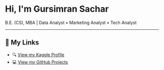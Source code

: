 # Hi, I'm Gursimran Sachar

B.E. (CS), MBA | Data Analyst • Marketing Analyst • Tech Analyst  

---

## 🔗 My Links

- 🔍 [View my Kaggle Profile](https://www.kaggle.com/gursimransachar)
- 💻 [View my GitHub Projects](https://github.com/gursimransachar)

